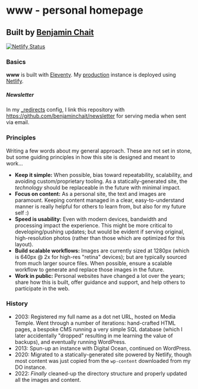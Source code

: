 # www - personal homepage

## Built by [Benjamin Chait](https://github.com/benjaminchait)

[![Netlify Status](https://api.netlify.com/api/v1/badges/03380659-40f5-4cac-8758-c564f5467d07/deploy-status)](https://app.netlify.com/sites/benjaminchait-www/deploys)

### Basics

**www** is built with [Eleventy](https://www.11ty.dev/). My [production](https://benjaminchait.net) instance is deployed using [Netlify](http://netlify.com).

##### Newsletter

In my [_redirects](https://github.com/benjaminchait/www/blob/0fe01edc508cb4386a4368fcdbe970f5e4076c91/_redirects#L15) config, I link this repository with https://github.com/benjaminchait/newsletter for serving media when sent via email.

### Principles

Writing a few words about my general approach. These are not set in stone, but some guiding principles in how this site is designed and meant to work...

* **Keep it simple:** When possible, bias toward repeatability, scalability, and avoiding custom/proprietary tooling. As a statically-generated site, the _technology_ should be replaceable in the future with minimal impact.
* **Focus on content:** As a personal site, the text and images are paramount. Keeping content managed in a clear, easy-to-understand manner is really helpful for others to learn from, but also for my future self :)
* **Speed is usability:** Even with modern devices, bandwidth and processing impact the experience. This might be more critical to developing/pushing updates; but would be evident if serving original, high-resolution photos (rather than those which are optimized for this layout).
* **Build scalable workflows:** Images are currently sized at 1280px (which is 640px @ 2x for high-res "retina" devices); but are typically sourced from much larger source files. When possible, ensure a scalable workflow to generate and replace those images in the future.
* **Work in public:** Personal websites have changed a lot over the years; share how this is built, offer guidance and support, and help others to participate in the web.

### History

* 2003: Registered my full name as a dot net URL, hosted on Media Temple. Went through a number of iterations: hand-crafted HTML pages, a bespoke CMS running a very simple SQL database (which I later accidentally "dropped" resulting in me learning the value of backups), and eventually running WordPress.
* 2013: Spun-up an instance with Digital Ocean, continued on WordPress.
* 2020: Migrated to a statically-generated site powered by Netlify, though most content was just copied from the `wp-content` downloaded from my DO instance.
* 2022: _Finally_ cleaned-up the directory structure and properly updated all the images and content.
